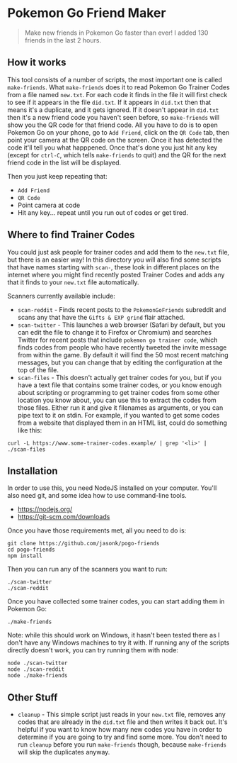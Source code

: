# Pokemon Go Friend Maker #

> Make new friends in Pokemon Go faster than ever!  I added 130
> friends in the last 2 hours.

## How it works ##

This tool consists of a number of scripts, the most important one is
called `make-friends`.  What `make-friends` does it to read Pokemon Go
Trainer Codes from a file named `new.txt`.  For each code it finds in
the file it will first check to see if it appears in the file
`did.txt`.  If it appears in `did.txt` then that means it's
a duplicate, and it gets ignored.  If it doesn't appear in `did.txt`
then it's a new friend code you haven't seen before, so `make-friends`
will show you the QR code for that friend code.  All you have to do is
to open Pokemon Go on your phone, go to `Add Friend`, click on the `QR
Code` tab, then point your camera at the QR code on the screen.  Once
it has detected the code it'll tell you what happpened.  Once that's
done you just hit any key (except for `ctrl-C`, which tells
`make-friends` to quit) and the QR for the next friend code in the
list will be displayed.

Then you just keep repeating that:
 * `Add Friend`
 * `QR Code`
 * Point camera at code
 * Hit any key... repeat until you run out of codes or get tired.

## Where to find Trainer Codes ##

You could just ask people for trainer codes and add them to the
`new.txt` file, but there is an easier way!  In this directory you
will also find some scripts that have names starting with `scan-`,
these look in different places on the internet where you might find
recently posted Trainer Codes and adds any that it finds to your
`new.txt` file automatically.

Scanners currently available include:

- `scan-reddit` - Finds recent posts to the `PokemonGoFriends`
  subreddit and scans any that have the `Gifts & EXP grind` flair
  attached.
- `scan-twitter` - This launches a web browser (Safari by default, but
  you can edit the file to change it to Firefox or Chromium) and
  searches Twitter for recent posts that include `pokemon go trainer
  code`, which finds codes from people who have recently tweeted the
  invite message from within the game.  By default it will find the 50
  most recent matching messages, but you can change that by editing
  the configuration at the top of the file.
- `scan-files` - This doesn't actually get trainer codes for you, but
  if you have a text file that contains some trainer codes, or you
  know enough about scripting or programming to get trainer codes from
  some other location you know about, you can use this to extract the
  codes from those files.  Either run it and give it filenames as
  arguments, or you can pipe text to it on stdin.  For example, if you
  wanted to get some codes from a website that displayed them in an HTML
  list, could do something like this:
```
curl -L https://www.some-trainer-codes.example/ | grep '<li>' | ./scan-files
```


## Installation ##

In order to use this, you need NodeJS installed on your computer.
You'll also need git, and some idea how to use command-line tools.

 * https://nodejs.org/
 * https://git-scm.com/downloads

Once you have those requirements met, all you need to do is:

```
git clone https://github.com/jasonk/pogo-friends
cd pogo-friends
npm install
```

Then you can run any of the scanners you want to run:

```
./scan-twitter
./scan-reddit
```

Once you have collected some trainer codes, you can start adding them
in Pokemon Go:

```
./make-friends
```

Note: while this should work on Windows, it hasn't been tested there
as I don't have any Windows machines to try it with.  If running any
of the scripts directly doesn't work, you can try running them with
node:

```
node ./scan-twitter
node ./scan-reddit
node ./make-friends
```

## Other Stuff ##

- `cleanup` - This simple script just reads in your `new.txt` file,
  removes any codes that are already in the `did.txt` file and then
  writes it back out.  It's helpful if you want to know how many new
  codes you have in order to determine if you are going to try and
  find some more.  You don't need to run `cleanup` before you run
  `make-friends` though, because `make-friends` will skip the
  duplicates anyway.
